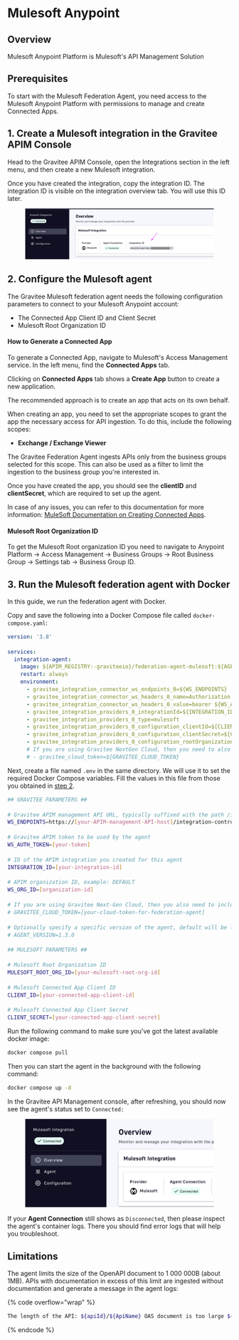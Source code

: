 # Mulesoft Anypoint

## Overview

Mulesoft Anypoint Platform is Mulesoft's API Management Solution

## Prerequisites

To start with the Mulesoft Federation Agent, you need access to the Mulesoft Anypoint Platform with permissions to manage and create Connected Apps.

## 1. Create a Mulesoft integration in the Gravitee APIM Console

Head to the Gravitee APIM Console, open the Integrations section in the left menu, and then create a new Mulesoft integration.

Once you have created the integration, copy the integration ID. The integration ID is visible on the integration overview tab. You will use this ID later.

<figure><img src="../../../.gitbook/assets/image (291).png" alt=""><figcaption></figcaption></figure>

## 2. Configure the Mulesoft agent

The Gravitee Mulesoft federation agent needs the following configuration parameters to connect to your Mulesoft Anypoint account:

* The Connected App Client ID and Client Secret
* Mulesoft Root Organization ID

#### How to Generate a Connected App

To generate a Connected App, navigate to Mulesoft's Access Management service. In the left menu, find the **Connected Apps** tab.

Clicking on **Connected Apps** tab shows a **Create App** button to create a new application.

The recommended approach is to create an app that acts on its own behalf.

When creating an app, you need to set the appropriate scopes to grant the app the necessary access for API ingestion. To do this, include the following scopes:

* **Exchange / Exchange Viewer**

The Gravitee Federation Agent ingests APIs only from the business groups selected for this scope. This can also be used as a filter to limit the ingestion to the business group you're interested in.

Once you have created the app, you should see the **clientID** and **clientSecret**, which are required to set up the agent.

In case of any issues, you can refer to this documentation for more information: [MuleSoft Documentation on Creating Connected Apps](https://docs.mulesoft.com/access-management/creating-connected-apps-dev).

#### Mulesoft Root Organization ID

To get the Mulesoft Root organization ID you need to navigate to Anypoint Platform → Access Management → Business Groups → Root Business Group → Settings tab → Business Group ID.

## 3. Run the Mulesoft federation agent with Docker

In this guide, we run the federation agent with Docker.

Copy and save the following into a Docker Compose file called `docker-compose.yaml`:

```yaml
version: '3.8'

services:
  integration-agent:
    image: ${APIM_REGISTRY:-graviteeio}/federation-agent-mulesoft:${AGENT_VERSION:-latest}
    restart: always
    environment:
      - gravitee_integration_connector_ws_endpoints_0=${WS_ENDPOINTS}
      - gravitee_integration_connector_ws_headers_0_name=Authorization
      - gravitee_integration_connector_ws_headers_0_value=bearer ${WS_AUTH_TOKEN}
      - gravitee_integration_providers_0_integrationId=${INTEGRATION_ID}
      - gravitee_integration_providers_0_type=mulesoft
      - gravitee_integration_providers_0_configuration_clientId=${CLIENT_ID}
      - gravitee_integration_providers_0_configuration_clientSecret=${CLIENT_SECRET}
      - gravitee_integration_providers_0_configuration_rootOrganizationId=${MULESOFT_ROOT_ORG_ID}
      # If you are using Gravitee NextGen Cloud, then you need to also include a Cloud Token for Federation Agent
      # - gravitee_cloud_token=${GRAVITEE_CLOUD_TOKEN}
```

Next, create a file named `.env` in the same directory. We will use it to set the required Docker Compose variables. Fill the values in this file from those you obtained in [step 2](mulesoft-anypoint.md#id-2.-configure-the-mulesoft-agent).

```bash
## GRAVITEE PARAMETERS ##

# Gravitee APIM management API URL, typically suffixed with the path /integration-controller
WS_ENDPOINTS=https://[your-APIM-management-API-host]/integration-controller

# Gravitee APIM token to be used by the agent
WS_AUTH_TOKEN=[your-token]

# ID of the APIM integration you created for this agent
INTEGRATION_ID=[your-integration-id]

# APIM organization ID, example: DEFAULT
WS_ORG_ID=[organization-id]

# If you are using Gravitee Next-Gen Cloud, then you also need to include a Cloud Token for Federation Agent (https://documentation.gravitee.io/apim/hybrid-installation-and-configuration-guides/next-gen-cloud#cloud-token)
# GRAVITEE_CLOUD_TOKEN=[your-cloud-token-for-federation-agent]

# Optionally specify a specific version of the agent, default will be latest
# AGENT_VERSION=1.3.0

## MULESOFT PARAMETERS ##

# Mulesoft Root Organization ID
MULESOFT_ROOT_ORG_ID=[your-mulesoft-root-org-id]

# Mulesoft Connected App Client ID
CLIENT_ID=[your-connected-app-client-id]

# Mulesoft Connected App Client Secret
CLIENT_SECRET=[your-connected-app-client-secret]
```

Run the following command to make sure you've got the latest available docker image:

```bash
docker compose pull
```

Then you can start the agent in the background with the following command:

```bash
docker compose up -d
```

In the Gravitee API Management console, after refreshing, you should now see the agent's status set to `Connected:`

<figure><img src="../../../.gitbook/assets/image (292).png" alt=""><figcaption></figcaption></figure>

If your **Agent Connection** still shows as `Disconnected`, then please inspect the agent's container logs. There you should find error logs that will help you troubleshoot.

## Limitations

The agent limits the size of the OpenAPI document to 1 000 000B (about 1MB). APIs with documentation in excess of this limit are ingested without documentation and generate a message in the agent logs:

{% code overflow="wrap" %}
```sh
The length of the API: ${apiId}/${ApiName} OAS document is too large ${sizeB} (${sizeHumanReadable}). The limit is {sizeB} (${sizeHumanReadable}). The document will not be ingested.
```
{% endcode %}
